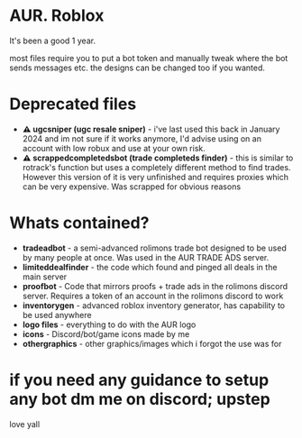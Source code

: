 # AUR. Roblox 

It's been a good 1 year.

most files require you to put a bot token and manually tweak where the bot sends messages etc. the designs can be changed too if you wanted.

# Deprecated files

- **⚠️ ugcsniper (ugc resale sniper)** - i've last used this back in January 2024 and im not sure if it works anymore, I'd advise using on an account with low robux and use at your own risk.
- **⚠️ scrappedcompletedsbot (trade completeds finder)** - this is similar to rotrack's function but uses a completely different method to find trades. However this version of it is very unfinished and requires proxies which can be very expensive. Was scrapped for obvious reasons

# Whats contained?

- **tradeadbot** - a semi-advanced rolimons trade bot designed to be used by many people at once. Was used in the AUR TRADE ADS server.
- **limiteddealfinder** - the code which found and pinged all deals in the main server
- **proofbot** - Code that mirrors proofs + trade ads in the rolimons discord server. Requires a token of an account in the rolimons discord to work
- **inventorygen** - advanced roblox inventory generator, has capability to be used anywhere
- **logo files** - everything to do with the AUR logo
- **icons** - Discord/bot/game icons made by me
- **othergraphics** - other graphics/images which i forgot the use was for

# if you need any guidance to setup any bot dm me on discord; upstep

love yall
